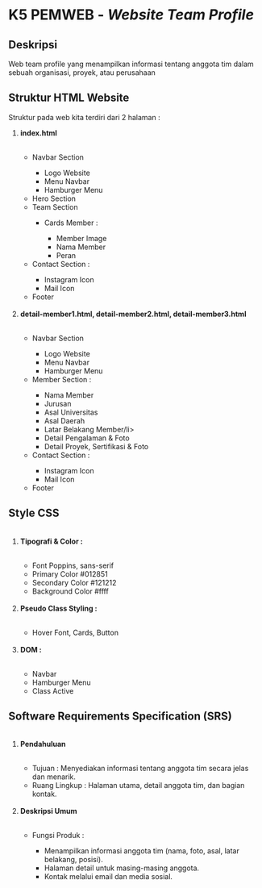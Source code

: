 <h1>K5 PEMWEB - <i>Website Team Profile </i></h1>

<h2>Deskripsi</h2>
<p>Web team profile yang menampilkan informasi tentang anggota tim dalam sebuah organisasi, proyek, atau perusahaan</p>

<h2>Struktur HTML Website</h2>
<p>Struktur pada web kita terdiri dari 2 halaman :</p>

<ol>
  <li><strong>index.html</strong></li>
  <br />
  <ul>
    <li>Navbar Section</li>
    <ul>
      <li>Logo Website</li>
      <li>Menu Navbar</li>
      <li>Hamburger Menu</li>
    </ul>
    <li>Hero Section</li>
    <li>Team Section</li>
    <ul>
      <li>Cards Member :</li>
      <ul>
        <li>Member Image</li>
        <li>Nama Member</li>
        <li>Peran</li>
      </ul>
    </ul>
    <li>Contact Section :</li>
    <ul>
      <li>Instagram Icon</li>
      <li>Mail Icon</li>
    </ul>
    <li>Footer</li>
  </ul>

  <br>
    <li><strong>detail-member1.html, detail-member2.html, detail-member3.html</strong></li>
  <br>
  <ul>
    <li>Navbar Section</li>
    <ul>
      <li>Logo Website</li>
      <li>Menu Navbar</li>
      <li>Hamburger Menu</li>
    </ul>
    <li>Member Section :</li>
    <ul>
      <li>Nama Member</li>
      <li>Jurusan</li>
      <li>Asal Universitas</li>
      <li>Asal Daerah</li>
      <li>Latar Belakang Member/li>
      <li>Detail Pengalaman & Foto</li>
      <li>Detail Proyek, Sertifikasi & Foto</li>
  </ul>
    <li>Contact Section :</li>
    <ul>
      <li>Instagram Icon</li>
      <li>Mail Icon</li>
    </ul>
    <li>Footer</li>
  </ul>
</ol>

<h2>Style CSS</h2>

<ol>
  <br>
  <li><strong>Tipografi & Color :</strong></li>
  <br>
  <ul>
    <li>Font Poppins, sans-serif</li>
    <li>Primary Color #012851</li>
    <li>Secondary Color #121212</li>
    <li>Background Color #ffff</li>
  </ul>
  <br>
  <li><strong>Pseudo Class Styling :</strong></li>
  <br>
  <ul>
    <li>Hover Font, Cards, Button</li>
  </ul>
  <br>
  <li><strong>DOM :</strong></li>
  <br>
  <ul>
    <li>Navbar</li>
    <li>Hamburger Menu</li>
    <li>Class Active</li>
  </ul>
</ol>


<h2>Software Requirements Specification (SRS)</h2>

<ol>
  <br>
  <li><strong>Pendahuluan</strong></li>
  <br>
  <ul>
    <li>Tujuan : Menyediakan informasi tentang anggota tim secara jelas dan menarik.</li>
    <li>Ruang Lingkup : Halaman utama, detail anggota tim, dan bagian kontak.</li>
  </ul>

  <br>
  <li><strong>Deskripsi Umum</strong></li>
  <br>
  <ul>
    <li>Fungsi Produk :</li>
    <ul>
      <li>Menampilkan informasi anggota tim (nama, foto, asal, latar belakang, posisi).</li>
      <li>Halaman detail untuk masing-masing anggota.</li>
      <li>Kontak melalui email dan media sosial.</li>
    </ul>
  </ul>
</ol>
